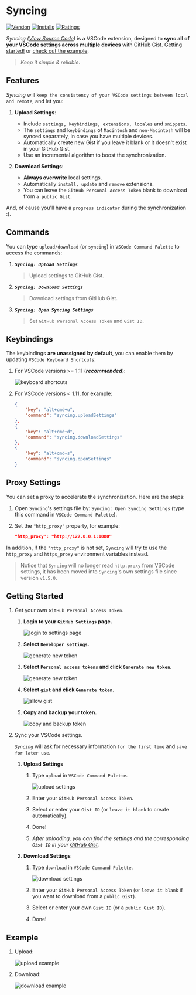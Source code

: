 # Syncing

[![Version](https://vsmarketplacebadge.apphb.com/version/nonoroazoro.syncing.svg)](https://marketplace.visualstudio.com/items?itemName=nonoroazoro.syncing)
[![Installs](https://vsmarketplacebadge.apphb.com/installs-short/nonoroazoro.syncing.svg)](https://marketplace.visualstudio.com/items?itemName=nonoroazoro.syncing)
[![Ratings](https://vsmarketplacebadge.apphb.com/rating/nonoroazoro.syncing.svg)](https://marketplace.visualstudio.com/items?itemName=nonoroazoro.syncing#review-details)

*Syncing ([View Source Code](https://github.com/nonoroazoro/vscode-syncing))* is a VSCode extension, designed to **sync all of your VSCode settings across multiple devices** with GitHub Gist. [Getting started!](#getting-started) or [check out the example](#example).

> *Keep it simple & reliable*.


## Features

*Syncing* will `keep the consistency of your VSCode settings between local and remote`, and let you:

1. **Upload Settings**:

    * Include `settings, keybindings, extensions, locales` and `snippets`.
    * The `settings` and `keybindings` of `Macintosh` and `non-Macintosh` will be synced separately, in case you have multiple devices.
    * Automatically create new Gist if you leave it blank or it doesn't exist in your GitHub Gist.
    * Use an incremental algorithm to boost the synchronization.

1. **Download Settings**:

    * **Always overwrite** local settings.
    * Automatically `install, update` and `remove` extensions.
    * You can leave the `GitHub Personal Access Token` blank to download from `a public Gist`.

And, of cause you'll have a `progress indicator` during the synchronization :).


## Commands

You can type `upload/download` (or `syncing`) in `VSCode Command Palette` to access the commands:

1. ***`Syncing: Upload Settings`***

    > Upload settings to GitHub Gist.

1. ***`Syncing: Download Settings`***

    > Download settings from GitHub Gist.

1. ***`Syncing: Open Syncing Settings`***

    > Set `GitHub Personal Access Token` and `Gist ID`.


## Keybindings

The keybindings **are unassigned by default**, you can enable them by updating `VSCode Keyboard Shortcuts`:

1. For VSCode versions >= 1.11 (***recommended***):

    ![keyboard shortcuts](docs/gif/Keyboard-Shortcuts.gif)

1. For VSCode versions < 1.11, for example:

    ```json
    {
        "key": "alt+cmd+u",
        "command": "syncing.uploadSettings"
    },
    {
        "key": "alt+cmd+d",
        "command": "syncing.downloadSettings"
    },
    {
        "key": "alt+cmd+s",
        "command": "syncing.openSettings"
    }
    ```


## Proxy Settings

You can set a proxy to accelerate the synchronization. Here are the steps:

1. Open `Syncing`'s settings file by: `Syncing: Open Syncing Settings` (type this command in `VSCode Command Palette`).

1. Set the `"http_proxy"` property, for example:

    ```json
    "http_proxy": "http://127.0.0.1:1080"
    ```

In addition, if the `"http_proxy"` is not set, `Syncing` will try to use the `http_proxy` and `https_proxy` environment variables instead.

> Notice that `Syncing` will no longer read `http.proxy` from VSCode settings, it has been moved into `Syncing`'s own settings file since version `v1.5.0`.


## Getting Started

1. Get your own `GitHub Personal Access Token`.

    1. **Login to your `GitHub Settings` page.**

        ![login to settings page](docs/png/Settings.png)

    1. **Select `Developer settings`.**

        ![generate new token](docs/png/Public-Profile.png)

    1. **Select `Personal access tokens` and click `Generate new token`.**

        ![generate new token](docs/png/Generate-New-Token.png)

    1. **Select `gist` and click `Generate token`.**

        ![allow gist](docs/png/Allow-Gist.png)

    1. **Copy and backup your token.**

        ![copy and backup token](docs/png/Copy-Token.png)

1. Sync your VSCode settings.

    *`Syncing`* will ask for necessary information `for the first time` and `save for later use`.

    1. **Upload Settings**

        1. Type `upload` in `VSCode Command Palette`.

            ![upload settings](docs/png/Upload-Settings.png)

        1. Enter your `GitHub Personal Access Token`.

        1. Select or enter your `Gist ID` (or `leave it blank` to create automatically).

        1. Done!

        1. *After uploading, you can find the settings and the corresponding `Gist ID` in your [GitHub Gist](https://gist.github.com).*

    1. **Download Settings**

        1. Type `download` in `VSCode Command Palette`.

            ![download settings](docs/png/Download-Settings.png)

        1. Enter your `GitHub Personal Access Token` (or `leave it blank` if you want to download from a `public Gist`).

        1. Select or enter your own `Gist ID` (or a `public Gist ID`).

        1. Done!


## Example

1. Upload:

    ![upload example](docs/gif/Example-Upload.gif)

1. Download:

    ![download example](docs/gif/Example-Download.gif)
